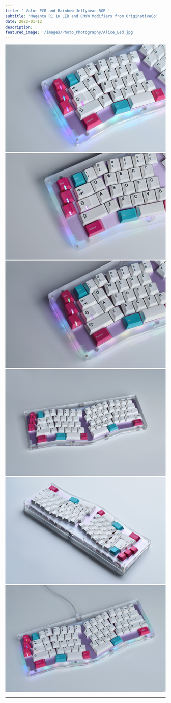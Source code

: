 ```yaml
---
title: ' Valor PCB and Rainbow Jellybean RGB '
subtitle: 'Magenta R1 1u LED and CMYW Modifiers from OriginativeCo'
date: 2022-01-12
description: 
featured_image: '/images/Photo_Photography/Alice_Led.jpg'
---
```


<div class="gallery" data-columns="2">
    <img src="/images/Photo_Photography/Alice_Led_2.jpg">
    <img src="/images/Photo_Photography/Alice_Led_3.jpg">
    <img src="/images/Photo_Photography/Alice_Led_4.jpg">
</div>

<div class="gallery" data-columns="3">
    <img src="/images/Photo_Photography/Alice_Led_5.jpg">
    <img src="/images/Photo_Photography/Alice_Led_6.jpg">
    <img src="/images/Photo_Photography/Alice_Led.jpg">
</div>

---

